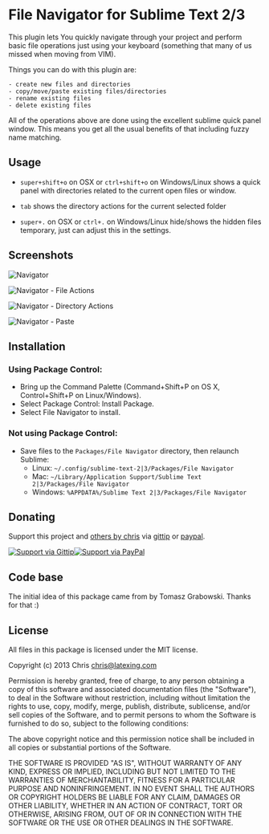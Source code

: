 # File Navigator for Sublime Text 2/3

This plugin lets You quickly navigate through your project and perform basic file operations just using your keyboard (something that many of us missed when moving from VIM).

Things you can do with this plugin are:

	- create new files and directories
	- copy/move/paste existing files/directories
	- rename existing files
	- delete existing files

All of the operations above are done using the excellent sublime quick panel window. This means you get all the usual benefits of that including fuzzy name matching.

## Usage

* `super+shift+o` on OSX or `ctrl+shift+o` on Windows/Linux shows a quick panel with directories related to the current open files or window.

* `tab` shows the directory actions for the current selected folder

* `super+.` on OSX or `ctrl+.` on Windows/Linux hide/shows the hidden files temporary, just can adjust this in the settings.

## Screenshots

![Navigator](https://raw.github.com/wiki/Chris---/SublimeText-File-Navigator/navigator.jpg)

![Navigator - File Actions](https://raw.github.com/wiki/Chris---/SublimeText-File-Navigator/file.jpg)

![Navigator - Directory Actions](https://raw.github.com/wiki/Chris---/SublimeText-File-Navigator/directory.jpg)

![Navigator - Paste](https://raw.github.com/wiki/Chris---/SublimeText-File-Navigator/paste.jpg)

## Installation

### Using Package Control:

* Bring up the Command Palette (Command+Shift+P on OS X, Control+Shift+P on Linux/Windows).
* Select Package Control: Install Package.
* Select File Navigator to install.

### Not using Package Control:

* Save files to the `Packages/File Navigator` directory, then relaunch Sublime:
  * Linux: `~/.config/sublime-text-2|3/Packages/File Navigator`
  * Mac: `~/Library/Application Support/Sublime Text 2|3/Packages/File Navigator`
  * Windows: `%APPDATA%/Sublime Text 2|3/Packages/File Navigator`

## Donating

Support this project and [others by chris][gittip] via [gittip][] or [paypal][].

[![Support via Gittip](https://rawgithub.com/chris---/Donation-Badges/master/gittip.jpeg)][gittip][![Support via PayPal](https://rawgithub.com/chris---/Donation-Badges/master/paypal.jpeg)][paypal]

[gittip]: https://www.gittip.com/Chris---
[paypal]: https://www.paypal.com/cgi-bin/webscr?cmd=_s-xclick&hosted_button_id=ZWZCJPFSZNXEW

## Code base
The initial idea of this package came from by Tomasz Grabowski. Thanks for that :)

## License

All files in this package is licensed under the MIT license.

Copyright (c) 2013 Chris <chris@latexing.com>

Permission is hereby granted, free of charge, to any person obtaining a copy
of this software and associated documentation files (the "Software"), to deal
in the Software without restriction, including without limitation the rights
to use, copy, modify, merge, publish, distribute, sublicense, and/or sell
copies of the Software, and to permit persons to whom the Software is
furnished to do so, subject to the following conditions:

The above copyright notice and this permission notice shall be included in
all copies or substantial portions of the Software.

THE SOFTWARE IS PROVIDED "AS IS", WITHOUT WARRANTY OF ANY KIND, EXPRESS OR
IMPLIED, INCLUDING BUT NOT LIMITED TO THE WARRANTIES OF MERCHANTABILITY,
FITNESS FOR A PARTICULAR PURPOSE AND NONINFRINGEMENT. IN NO EVENT SHALL THE
AUTHORS OR COPYRIGHT HOLDERS BE LIABLE FOR ANY CLAIM, DAMAGES OR OTHER
LIABILITY, WHETHER IN AN ACTION OF CONTRACT, TORT OR OTHERWISE, ARISING FROM,
OUT OF OR IN CONNECTION WITH THE SOFTWARE OR THE USE OR OTHER DEALINGS IN
THE SOFTWARE.